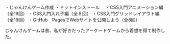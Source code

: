 ・じゃんけんゲーム作成
・ドットインストール
　・CSS入門アニメーション編（全19回）
  ・CSS入門入れ子編（全８回）
  ・CSS入門グリッドレイアウト編（全19回）
  ・GitHub　PagesでWebサイトを公開しよう（全8回）

じゃんけんゲームは昔、私が好きだったアーケードゲームから着想を得て制作した。
